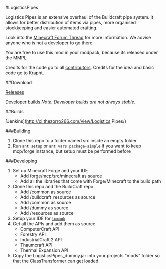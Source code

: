 #LogisticsPipes

Logistics Pipes is an extensive overhaul of the Buildcraft pipe system. It allows for better distribution of items via pipes, more organised stockkeeping and easier automated crafting.

Look into the [Minecraft Forum Thread](http://www.minecraftforum.net/topic/1831791-) for more information.
We advise anyone who is not a developer to go there.

You are free to use this mod in your modpack, because its released under the MMPL.

Credits for the code go to all [contributors](https://github.com/RS485/LogisticsPipes/contributors).
Credits for the idea and basic code go to Krapht.

##Download

[Releases](http://ci.thezorro266.com/job/LogisticsPipes/)

[Developer builds](http://ci.thezorro266.com/job/LogisticsPipes-dev/)
_Note: Developer builds are not always stable._

##Builds

[Jenkins](http://ci.thezorro266.com/view/Logistics Pipes/)

###Building

1. Clone this repo to a folder named src inside an empty folder
2. Run `ant setup` or `ant vars package-simple` if you want to keep mcp/forge instance, but setup must be performed before

###Developing

1. Set up Minecraft Forge and your IDE
   * Add forge/mcp/src/minecraft as source
   * Add all the libraries that come with Forge/Minecraft to the build path
2. Clone this repo and the BuildCraft repo
   * Add <buildcraft>/common as source
   * Add <buildcraft>/buildcraft_resources as source
   * Add <logisticspipes>/common as source
   * Add <logisticspipes>/dummy as source
   * Add <logisticspipes>/resources as source
3. Setup your IDE for [`lombok`](http://projectlombok.org/download.html)
4. Get all the APIs and add them as source
   * ComputerCraft API
   * Forestry API
   * IndustrialCraft 2 API
   * Thaumcraft API
   * Thermal Expansion API
5. Copy the LogisticsPipes_dummy.jar into your projects "mods" folder so that the ClassTransformer can get loaded.
